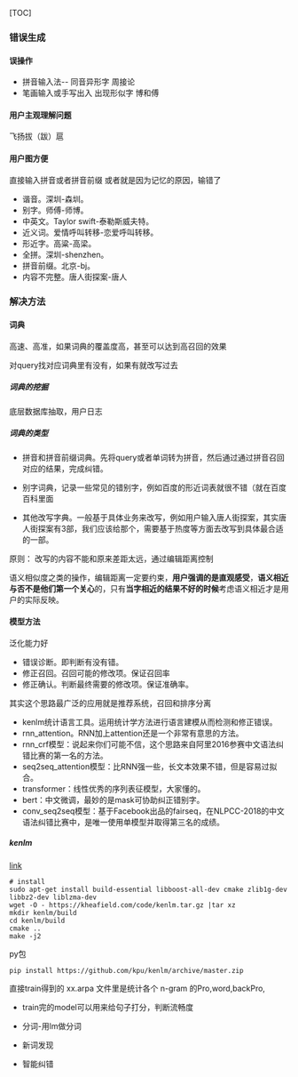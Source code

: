 [TOC]



### 错误生成

#### 误操作

* 拼音输入法-- 同音异形字 周接论
* 笔画输入或手写出入 出现形似字 博和傅

#### 用户主观理解问题

飞扬拔（跋）扈

#### 用户图方便

直接输入拼音或者拼音前缀  或者就是因为记忆的原因，输错了



- 谐音。深圳-森圳。
- 别字。师傅-师博。
- 中英文。Taylor swift-泰勒斯威夫特。
- 近义词。爱情呼叫转移-恋爱呼叫转移。
- 形近字。高粱-高梁。
- 全拼。深圳-shenzhen。
- 拼音前缀。北京-bj。
- 内容不完整。唐人街探案-唐人



### 解决方法

#### 词典

高速、高准，如果词典的覆盖度高，甚至可以达到高召回的效果

对query找对应词典里有没有，如果有就改写过去

##### 词典的挖掘

底层数据库抽取，用户日志

##### 词典的类型

* 拼音和拼音前缀词典。先将query或者单词转为拼音，然后通过通过拼音召回对应的结果，完成纠错。

* 别字词典，记录一些常见的错别字，例如百度的形近词表就很不错（就在百度百科里面
* 其他改写字典。一般基于具体业务来改写，例如用户输入唐人街探案，其实唐人街探案有3部，我们应该给那个，需要基于热度等方面去改写到具体最合适的一部。



原则： 改写的内容不能和原来差距太远，通过编辑距离控制

语义相似度之类的操作，编辑距离一定要约束，**用户强调的是直观感受**，**语义相近与否不是他们第一个关心**的，只有**当字相近的结果不好的时候**考虑语义相近才是用户的实际反映。



#### 模型方法

泛化能力好

- 错误诊断。即判断有没有错。
- 修正召回。召回可能的修改项。保证召回率
- 修正确认。判断最终需要的修改项。保证准确率。



其实这个思路最广泛的应用就是推荐系统，召回和排序分离

- kenlm统计语言工具。运用统计学方法进行语言建模从而检测和修正错误。
- rnn_attention。RNN加上attention还是一个非常有意思的方法。
- rnn_crf模型：说起来你们可能不信，这个思路来自阿里2016参赛中文语法纠错比赛的第一名的方法。
- seq2seq_attention模型：比RNN强一些，长文本效果不错，但是容易过拟合。
- transformer：线性优秀的序列表征模型，大家懂的。
- bert：中文微调，最妙的是mask可协助纠正错别字。
- conv_seq2seq模型：基于Facebook出品的fairseq，在NLPCC-2018的中文语法纠错比赛中，是唯一使用单模型并取得第三名的成绩。



##### kenlm

[link](https://kheafield.com/code/kenlm/)

```
# install
sudo apt-get install build-essential libboost-all-dev cmake zlib1g-dev libbz2-dev liblzma-dev
wget -O - https://kheafield.com/code/kenlm.tar.gz |tar xz
mkdir kenlm/build
cd kenlm/build
cmake ..
make -j2
```

py包

```
pip install https://github.com/kpu/kenlm/archive/master.zip
```



直接train得到的 xx.arpa 文件里是统计各个 n-gram 的Pro,word,backPro,

* train完的model可以用来给句子打分，判断流畅度

* 分词-用lm做分词
* 新词发现
* 智能纠错

